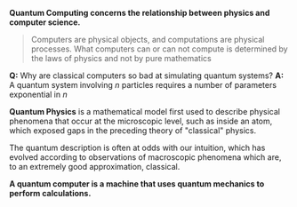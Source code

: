 **Quantum Computing concerns the relationship between physics and computer science.**
> Computers are physical objects, and computations are physical processes. What computers can or can not compute is determined by the laws of physics and not by pure mathematics 

**Q:** Why are classical computers so bad at simulating quantum systems? 
**A:** A quantum system involving $n$ particles requires a number of parameters exponential in $n$

**Quantum Physics** is a mathematical model first used to describe physical phenomena that occur at the microscopic level, such as inside an atom, which exposed gaps in the preceding theory of "classical" physics. 

The quantum description is often at odds with our intuition, which has evolved according to observations of macroscopic phenomena which are, to an extremely good approximation, classical. 

**A quantum computer is a machine that uses quantum mechanics to perform calculations.**


